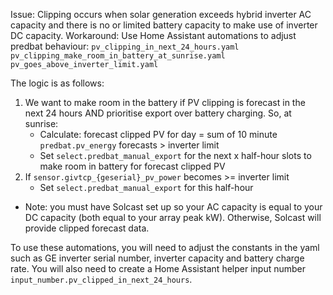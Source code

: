 Issue: Clipping occurs when solar generation exceeds hybrid inverter AC capacity and there is no or limited battery capacity to make use of inverter DC capacity.
Workaround: Use Home Assistant automations to adjust predbat behaviour:
`pv_clipping_in_next_24_hours.yaml`
`pv_clipping_make_room_in_battery_at_sunrise.yaml`
`pv_goes_above_inverter_limit.yaml`

The logic is as follows:
1. We want to make room in the battery if PV clipping is forecast in the next 24 hours AND prioritise export over battery charging. So, at sunrise: 
	- Calculate: forecast clipped PV for day = sum of 10 minute `predbat.pv_energy` forecasts > inverter limit
	- Set `select.predbat_manual_export` for the next x half-hour slots to make room in battery for forecast clipped PV
2. If `sensor.givtcp_{geserial}_pv_power` becomes >= inverter limit
	- Set `select.predbat_manual_export` for this half-hour
- Note: you must have Solcast set up so your AC capacity is equal to your DC capacity (both equal to your array peak kW). Otherwise, Solcast will provide clipped forecast data.

To use these automations, you will need to adjust the constants in the yaml such as GE inverter  serial number, inverter capacity and battery charge rate.
You will also need to create a Home Assistant helper input number `input_number.pv_clipped_in_next_24_hours`.
